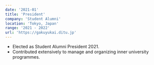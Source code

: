 ```yaml
---
date: '2021-01'
title: 'President'
company: 'Student Alumni'
location: 'Tokyo, Japan'
range: '2021 - 2022'
url: 'https://gakuyukai.ditu.jp'
---
```


- Elected as Student Alumni President 2021.
- Contributed extensively to manage and organizing inner university programmes.
